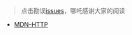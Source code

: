 > 点击勘误[issues](https://github.com/webVueBlog/learn-web/issues)，哪吒感谢大家的阅读

- [MDN-HTTP](/HTTP/MDN-HTTP)




